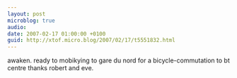 ```yaml
---
layout: post
microblog: true
audio: 
date: 2007-02-17 01:00:00 +0100
guid: http://xtof.micro.blog/2007/02/17/t5551832.html
---
```

awaken. ready to mobikying to gare du nord for a bicycle-commutation to bt centre thanks robert and eve.
